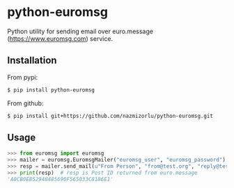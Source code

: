 # python-euromsg
Python utility for sending email over euro.message (https://www.euromsg.com) service.

## Installation
From pypi:
```bash
$ pip install python-euromsg
```
From github:
```bash
$ pip install git+https://github.com/nazmizorlu/python-euromsg.git
```

## Usage

```python
>>> from euromsg import euromsg
>>> mailer = euromsg.EuromsgMailer("euromsg_user", "euromsg_password")
>>> resp = mailer.send_mail(u"From Person", "from@test.org", "reply@test.org", "To Person", "to@test.org", "Test Email Subject", """<html><head></head><body><p>Test HTML message</p></body></html>""")
>>> print(resp)  # resp is Post ID returned from euro.message
'A0CB0EB52948485690F565033C8186E1'
```
